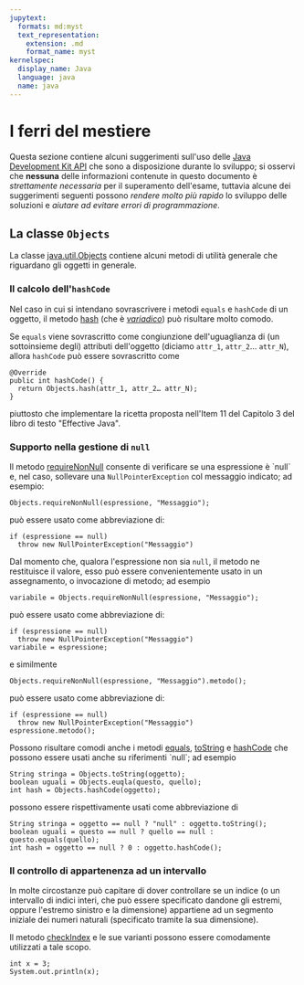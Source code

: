 ```yaml
---
jupytext:
  formats: md:myst
  text_representation:
    extension: .md
    format_name: myst
kernelspec:
  display_name: Java
  language: java
  name: java
---
```


# I ferri del mestiere

Questa sezione contiene alcuni suggerimenti sull'uso delle [Java Development Kit
API](https://docs.oracle.com/en/java/javase/17/docs/api/) che sono a
disposizione durante lo sviluppo; si osservi che **nessuna** delle informazioni
contenute in questo documento è *strettamente necessaria* per il superamento
dell'esame, tuttavia alcune dei suggerimenti seguenti possono *rendere molto più
rapido* lo sviluppo delle soluzioni e *aiutare ad evitare errori di
programmazione*.

## La classe `Objects`

La classe [java.util.Objects](https://docs.oracle.com/en/java/javase/17/docs/api/java.base/java/util/Objects.html) contiene alcuni metodi di utilità generale che riguardano gli oggetti in generale.

### Il calcolo dell'`hashCode`

Nel caso in cui si intendano sovrascrivere i metodi `equals` e `hashCode` di un
oggetto, il metodo [hash](
https://docs.oracle.com/en/java/javase/17/docs/api/java.base/java/util/Objects.html#hash(java.lang.Object...)) (che è  [*variadico*](https://www.wikiwand.com/en/Variadic_function)) può risultare molto comodo.

Se `equals` viene sovrascritto come congiunzione dell'uguaglianza di (un
sottoinsieme degli) attributi dell'oggetto (diciamo `attr_1`, `attr_2`…
`attr_N`), allora `hashCode` può essere sovrascritto come
```{code-block} java
@Override
public int hashCode() {
  return Objects.hash(attr_1, attr_2… attr_N);
}
```
piuttosto che implementare la ricetta proposta nell'Item 11 del Capitolo 3 del libro di testo "Effective Java".

### Supporto nella gestione di `null`

Il metodo
[requireNonNull](https://docs.oracle.com/en/java/javase/17/docs/api/java.base/java/util/Objects.html#requireNonNull(T,java.lang.String))
consente di verificare se una espressione è `null` e, nel caso, sollevare una
`NullPointerException` col messaggio indicato; ad esempio:
```{code-block} java
Objects.requireNonNull(espressione, "Messaggio");
```
può essere usato come abbreviazione di:
```{code-block} java
if (espressione == null)
  throw new NullPointerException("Messaggio")
```
Dal momento che, qualora l'espressione non sia `null`, il metodo ne restituisce
il valore, esso può essere convenientemente usato in un assegnamento, o
invocazione di metodo; ad esempio
```{code-block} java
variabile = Objects.requireNonNull(espressione, "Messaggio");
```
può essere usato come abbreviazione di:
```{code-block} java
if (espressione == null)
  throw new NullPointerException("Messaggio")
variabile = espressione;
```
e similmente
```{code-block} java
Objects.requireNonNull(espressione, "Messaggio").metodo();
```
può essere usato come abbreviazione di:
```{code-block} java
if (espressione == null)
  throw new NullPointerException("Messaggio")
espressione.metodo();
```

Possono risultare comodi anche i metodi
[equals](https://docs.oracle.com/en/java/javase/17/docs/api/java.base/java/util/Objects.html#equals(java.lang.Object,java.lang.Object)),
[toString](https://docs.oracle.com/en/java/javase/17/docs/api/java.base/java/util/Objects.html#toString(java.lang.Object)) e [hashCode](https://docs.oracle.com/en/java/javase/17/docs/api/java.base/java/util/Objects.html#hashCode(java.lang.Object))
che possono essere usati anche su riferimenti `null`; ad esempio
```{code-block} java
String stringa = Objects.toString(oggetto);
boolean uguali = Objects.euqla(questo, quello);
int hash = Objects.hashCode(oggetto);
```
possono essere rispettivamente usati come abbreviazione di
```{code-block} java
String stringa = oggetto == null ? "null" : oggetto.toString();
boolean uguali = questo == null ? quello == null : questo.equals(quello);
int hash = oggetto == null ? 0 : oggetto.hashCode();
```

### Il controllo di appartenenza ad un intervallo

In molte circostanze può capitare di dover controllare se un indice (o un
intervallo di indici interi, che può essere specificato dandone gli estremi,
oppure l'estremo sinistro e la dimensione) appartiene ad un segmento iniziale
dei numeri naturali (specificato tramite la sua dimensione).

Il metodo
[checkIndex](https://docs.oracle.com/en/java/javase/17/docs/api/java.base/java/util/Objects.html#checkIndex(int,int))
e le sue varianti possono essere comodamente utilizzati a tale scopo.



```{code-cell}
int x = 3;
System.out.println(x);
```
